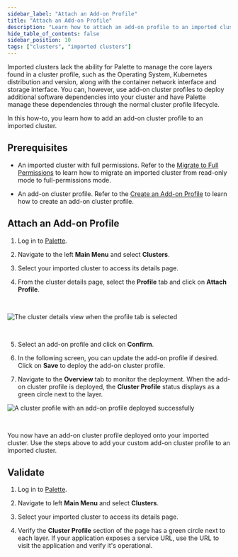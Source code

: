```yaml
---
sidebar_label: "Attach an Add-on Profile"
title: "Attach an Add-on Profile"
description: "Learn how to attach an add-on profile to an imported cluster in Palette."
hide_table_of_contents: false
sidebar_position: 10
tags: ["clusters", "imported clusters"]
---
```


Imported clusters lack the ability for Palette to manage the core layers found in a cluster profile, such as the
Operating System, Kubernetes distribution and version, along with the container network interface and storage interface.
You can, however, use add-on cluster profiles to deploy additional software dependencies into your cluster and have
Palette manage these dependencies through the normal cluster profile lifecycle.

In this how-to, you learn how to add an add-on cluster profile to an imported cluster.

## Prerequisites

- An imported cluster with full permissions. Refer to the [Migrate to Full Permissions](migrate-full-permissions.md) to
  learn how to migrate an imported cluster from read-only mode to full-permissions mode.

- An add-on cluster profile. Refer to the
  [Create an Add-on Profile](../../profiles/cluster-profiles/create-cluster-profiles/create-addon-profile/create-addon-profile.md)
  to learn how to create an add-on cluster profile.

## Attach an Add-on Profile

1. Log in to [Palette](https://console.spectrocloud.com).

2. Navigate to the left **Main Menu** and select **Clusters**.

3. Select your imported cluster to access its details page.

4. From the cluster details page, select the **Profile** tab and click on **Attach Profile**.

<br />

![The cluster details view when the profile tab is selected](/clusters_imported-clusters_attach-add-on-profile_cluster-details-profile-tab.webp)

<br />

5. Select an add-on profile and click on **Confirm**.

6. In the following screen, you can update the add-on profile if desired. Click on **Save** to deploy the add-on cluster
   profile.

7. Navigate to the **Overview** tab to monitor the deployment. When the add-on cluster profile is deployed, the
   **Cluster Profile** status displays as a green circle next to the layer.
   <br />

![A cluster profile with an add-on profile deployed successfully](/clusters_imported-clusters_attach-add-on-profile_cluster-details-app-deployed.webp)

<br />

You now have an add-on cluster profile deployed onto your imported cluster. Use the steps above to add your custom
add-on cluster profile to an imported cluster.

## Validate

1. Log in to [Palette](https://console.spectrocloud.com).

2. Navigate to left **Main Menu** and select **Clusters**.

3. Select your imported cluster to access its details page.

4. Verify the **Cluster Profile** section of the page has a green circle next to each layer. If your application exposes
   a service URL, use the URL to visit the application and verify it's operational.
